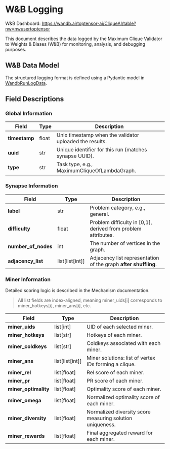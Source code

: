 # W&B Logging

W&B Dashboard: https://wandb.ai/toptensor-ai/CliqueAI/table?nw=nwusertoptensor

This document describes the data logged by the Maximum Clique Validator to Weights & Biases (W&B) for monitoring, analysis, and debugging purposes.

## W&B Data Model
The structured logging format is defined using a Pydantic model in [WandbRunLogData](https://github.com/toptensor/CliqueAI/blob/main/common/base/wandb_logging/model.py#L13-L30).

## Field Descriptions
### Global Information
| Field        | Type    | Description                                              |
| ------------ | ------- | -------------------------------------------------------- |
| **timestamp**| float   | Unix timestamp when the validator uploaded the results.  |
| **uuid**     | str     | Unique identifier for this run (matches synapse UUID).   |
| **type**     | str     | Task type, e.g., MaximumCliqueOfLambdaGraph.             |

### Synapse Information
| Field               | Type              | Description                                                     |
| ------------------- | ---------------- | ---------------------------------------------------------------- |
| **label**           | str               | Problem category, e.g., general.                                |
| **difficulty**      | float             | Problem difficulty in [0,1], derived from problem attributes.   |
| **number_of_nodes** | int               | The number of vertices in the graph.                            |
| **adjacency_list**  | list[list[int]]   | Adjacency list representation of the graph **after shuffling**. |

### Miner Information
Detailed scoring logic is described in the Mechanism documentation.

> All list fields are index-aligned, meaning miner_uids[i] corresponds to miner_hotkeys[i], miner_ans[i], etc.


| Field                 | Type              | Description                                               |
| --------------------- | ----------------  | --------------------------------------------------------- |
| **miner_uids**        | list[int]         | UID of each selected miner.                               |
| **miner_hotkeys**     | list[str]         | Hotkeys of each miner.                                    |
| **miner_coldkeys**    | list[str]         | Coldkeys associated with each miner.                      |
| **miner_ans**         | list[list[int]]   | Miner solutions: list of vertex IDs forming a clique.     |
| **miner_rel**         | list[float]       | Rel score of each miner.                                  |
| **miner_pr**          | list[float]       | PR score of each miner.                                   |
| **miner_optimality**  | list[float]       | Optimality score of each miner.                           |
| **miner_omega**       | list[float]       | Normalized optimality score of each miner.                |
| **miner_diversity**   | list[float]       | Normalized diversity score measuring solution uniqueness. |
| **miner_rewards**     | list[float]       | Final aggregated reward for each miner.                   |
